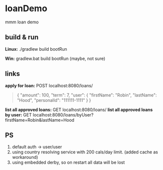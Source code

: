 # loanDemo
mmm loan demo

## build & run
**Linux:** ./gradlew build bootRun

**Win:** gradlew.bat build bootRun (maybe, not sure)

## links
**apply for loan:** POST localhost:8080/loans/
>{
>    "amount": 100,
>    "term": 7,
>    "user": {
>        "firstName": "Robin",
>        "lastName": "Hood",
>        "personalId": "111111-1111"
>    }
>}

**list all approved loans:** GET localhost:8080/loans/
**list all approved loans by user:** GET localhost:8080/loans/byUser?firstName=Robin&lastName=Hood

## PS
1. default auth -> user/user
2. using country resolving service with 200 cals/day limit. (added cache as workaround)
3. using embedded derby, so on restart all data will be lost 
